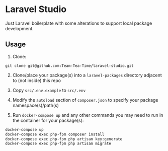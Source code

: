# Laravel Studio

Just Laravel boilerplate with some alterations to support local package development.

## Usage

1) Clone:
```
git clone git@github.com:Team-Tea-Time/laravel-studio.git
```

2) Clone/place your package(s) into a `laravel-packages` directory adjacent to (not inside) this repo

3) Copy `src/.env.example` to `src/.env`

4) Modify the `autoload` section of `composer.json` to specify your package namespace(s)/path(s)

5) Run `docker-compose up` and any other commands you may need to run in the container for your package(s):
```bash
docker-compose up
docker-compose exec php-fpm composer install
docker-compose exec php-fpm php artisan key:generate
docker-compose exec php-fpm php artisan migrate
```
